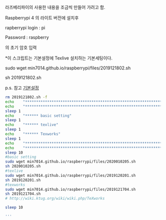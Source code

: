 라즈베리파이의 사용한 내용을 조금씩 만들어 가려고 함.

Raspberrypi 4 의 라이트 버전에 설치후

rapberrypi login : pi

Password : raspberry

의 초기 암호 입력

*이 스크립트는 기본설정에 Texlive 설치하는 기본세팅이다.

sudo wget min7014.github.io/raspberrypi/files/2019121802.sh

sh 2019121802.sh


p.s. 참고 [기본설정](./2020010204.md)

```bash
rm 2019121802.sh -f
echo    "*******************************************************************************"
echo    "*******************************************************************************" 
sleep 1 
echo    "****** basic setting"  
sleep 1 
echo    "****** texlive"   
sleep 1 
echo    "****** Texworks"   
sleep 1 
echo    "*******************************************************************************"
echo    "*******************************************************************************"
sleep 10
#basic setting
sudo wget min7014.github.io/raspberrypi/files/2020010205.sh 
sh 2020010205.sh 
#texlive
sudo wget min7014.github.io/raspberrypi/files/2019120201.sh 
sh 2019120201.sh 
#texworks
sudo wget min7014.github.io/raspberrypi/files/2019121704.sh 
sh 2019121704.sh 
# http://wiki.ktug.org/wiki/wiki.php/TeXworks

sleep 10 

'''

